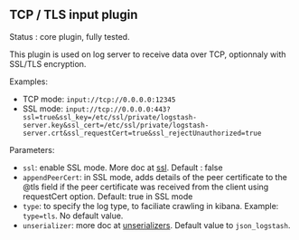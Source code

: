 TCP / TLS input plugin
---

Status : core plugin, fully tested.

This plugin is used on log server to receive data over TCP, optionnaly with SSL/TLS encryption.

Examples:

* TCP mode: ``input://tcp://0.0.0.0:12345``
* SSL mode: ``input://tcp://0.0.0.0:443?ssl=true&ssl_key=/etc/ssl/private/logstash-server.key&ssl_cert=/etc/ssl/private/logstash-server.crt&ssl_requestCert=true&ssl_rejectUnauthorized=true``

Parameters:

* ``ssl``: enable SSL mode. More doc at [ssl](../ssl.md). Default : false
* ``appendPeerCert``: in SSL mode, adds details of the peer certificate to the @tls field if the peer certificate was received from the client using requestCert option. Default: true in SSL mode
* ``type``: to specify the log type, to faciliate crawling in kibana. Example: ``type=tls``. No default value.
* ``unserializer``: more doc at [unserializers](unserializers.md). Default value to ``json_logstash``.
